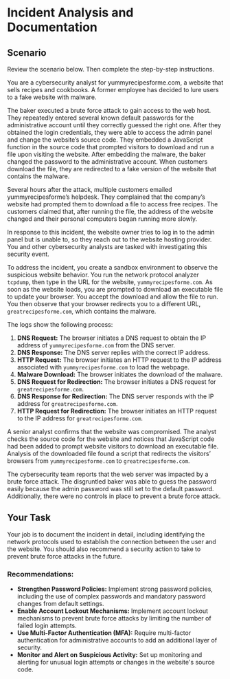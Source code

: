 # Incident Analysis and Documentation

## Scenario

Review the scenario below. Then complete the step-by-step instructions.

You are a cybersecurity analyst for yummyrecipesforme.com, a website that sells recipes and cookbooks. A former employee has decided to lure users to a fake website with malware.

The baker executed a brute force attack to gain access to the web host. They repeatedly entered several known default passwords for the administrative account until they correctly guessed the right one. After they obtained the login credentials, they were able to access the admin panel and change the website’s source code. They embedded a JavaScript function in the source code that prompted visitors to download and run a file upon visiting the website. After embedding the malware, the baker changed the password to the administrative account. When customers download the file, they are redirected to a fake version of the website that contains the malware.

Several hours after the attack, multiple customers emailed yummyrecipesforme’s helpdesk. They complained that the company’s website had prompted them to download a file to access free recipes. The customers claimed that, after running the file, the address of the website changed and their personal computers began running more slowly.

In response to this incident, the website owner tries to log in to the admin panel but is unable to, so they reach out to the website hosting provider. You and other cybersecurity analysts are tasked with investigating this security event.

To address the incident, you create a sandbox environment to observe the suspicious website behavior. You run the network protocol analyzer `tcpdump`, then type in the URL for the website, `yummyrecipesforme.com`. As soon as the website loads, you are prompted to download an executable file to update your browser. You accept the download and allow the file to run. You then observe that your browser redirects you to a different URL, `greatrecipesforme.com`, which contains the malware.

The logs show the following process:

1. **DNS Request:** The browser initiates a DNS request to obtain the IP address of `yummyrecipesforme.com` from the DNS server.
2. **DNS Response:** The DNS server replies with the correct IP address.
3. **HTTP Request:** The browser initiates an HTTP request to the IP address associated with `yummyrecipesforme.com` to load the webpage.
4. **Malware Download:** The browser initiates the download of the malware.
5. **DNS Request for Redirection:** The browser initiates a DNS request for `greatrecipesforme.com`.
6. **DNS Response for Redirection:** The DNS server responds with the IP address for `greatrecipesforme.com`.
7. **HTTP Request for Redirection:** The browser initiates an HTTP request to the IP address for `greatrecipesforme.com`.

A senior analyst confirms that the website was compromised. The analyst checks the source code for the website and notices that JavaScript code had been added to prompt website visitors to download an executable file. Analysis of the downloaded file found a script that redirects the visitors’ browsers from `yummyrecipesforme.com` to `greatrecipesforme.com`.

The cybersecurity team reports that the web server was impacted by a brute force attack. The disgruntled baker was able to guess the password easily because the admin password was still set to the default password. Additionally, there were no controls in place to prevent a brute force attack.

## Your Task

Your job is to document the incident in detail, including identifying the network protocols used to establish the connection between the user and the website. You should also recommend a security action to take to prevent brute force attacks in the future.

### Recommendations:
- **Strengthen Password Policies:** Implement strong password policies, including the use of complex passwords and mandatory password changes from default settings.
- **Enable Account Lockout Mechanisms:** Implement account lockout mechanisms to prevent brute force attacks by limiting the number of failed login attempts.
- **Use Multi-Factor Authentication (MFA):** Require multi-factor authentication for administrative accounts to add an additional layer of security.
- **Monitor and Alert on Suspicious Activity:** Set up monitoring and alerting for unusual login attempts or changes in the website's source code.
